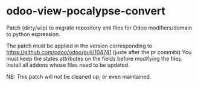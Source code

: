 # odoo-view-pocalypse-convert
Patch (dirty/wip) to migrate repository xml files for Odoo modifiers/domain to python expression.

The patch must be applied in the version corresponding to https://github.com/odoo/odoo/pull/104741 (juste after the pr commits)
You must keep the states attributes on the fields before modifying the files.
Install all addons whose files need to be updated.

NB: This patch will not be cleaned up, or even maintained.
